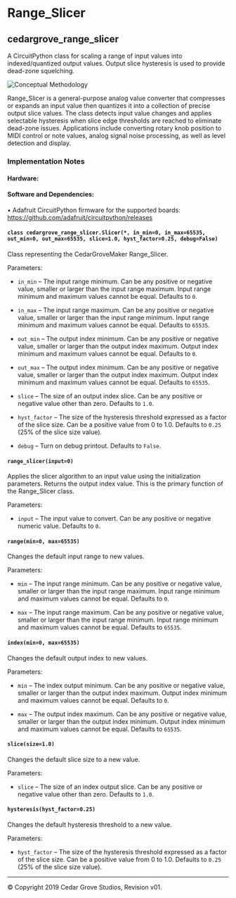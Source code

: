 # Range_Slicer
## cedargrove_range_slicer
A CircuitPython class for scaling a range of input values into indexed/quantized output values. Output slice hysteresis is used to provide dead-zone squelching.

![Conceptual Methodology](https://github.com/CedarGroveStudios/Range_Slicer/blob/master/Range_Index%20method.png)

Range_Slicer is a general-purpose analog value converter that compresses or expands an input value then quantizes it into a collection of precise output slice values. The class detects input value changes and applies selectable hysteresis when slice edge thresholds are reached to eliminate dead-zone issues. Applications include converting rotary knob position to MIDI control or note values, analog signal noise processing, as well as level detection and display.

### Implementation Notes
#### Hardware:
#### Software and Dependencies:
•	Adafruit CircuitPython firmware for the supported boards: https://github.com/adafruit/circuitpython/releases

#### ```class cedargrove_range_slicer.Slicer(*, in_min=0, in_max=65535, out_min=0, out_max=65535, slice=1.0, hyst_factor=0.25, debug=False)```

Class representing the CedarGroveMaker Range_Slicer.

Parameters:	

-	`in_min` – The input range minimum. Can be any positive or negative value, smaller or larger than the input range maximum. Input range minimum and maximum values cannot be equal. Defaults to `0`.

-	`in_max` – The input range maximum. Can be any positive or negative value, smaller or larger than the input range minimum. Input range minimum and maximum values cannot be equal. Defaults to `65535`.

-	`out_min` – The output index minimum. Can be any positive or negative value, smaller or larger than the output index maximum. Output index minimum and maximum values cannot be equal. Defaults to `0`.

-	`out_max` – The output index minimum. Can be any positive or negative value, smaller or larger than the output index maximum. Output index minimum and maximum values cannot be equal. Defaults to `65535`.

-	`slice` – The size of an output index slice. Can be any positive or negative value other than zero. Defaults to `1.0`.

-	`hyst_factor` – The size of the hysteresis threshold expressed as a factor of the slice size. Can be a positive value from 0 to 1.0. Defaults to `0.25` (25% of the slice size value).

-	`debug` – Turn on debug printout. Defaults to `False`.

#### `range_slicer(input=0)`

Applies the slicer algorithm to an input value using the initialization parameters. Returns the output index value. This is the primary function of the Range_Slicer class.

Parameters:	

- `input` – The input value to convert. Can be any positive or negative numeric value. Defaults to `0`.


#### `range(min=0, max=65535)` 

Changes the default input range to new values.

Parameters:	

- `min` – The input range minimum. Can be any positive or negative value, smaller or larger than the input range maximum. Input range minimum and maximum values cannot be equal. Defaults to `0`.

- `max` – The input range maximum. Can be any positive or negative value, smaller or larger than the input range minimum. Input range minimum and maximum values cannot be equal. Defaults to `65535`.


#### `index(min=0, max=65535)` 

Changes the default output index to new values.

Parameters:	

- `min` – The index output minimum. Can be any positive or negative value, smaller or larger than the output index maximum. Output index minimum and maximum values cannot be equal. Defaults to `0`.

- `max` – The output index maximum. Can be any positive or negative value, smaller or larger than the output index minimum. Output index minimum and maximum values cannot be equal. Defaults to `65535`.


#### `slice(size=1.0)` 

Changes the default slice size to a new value.

Parameters:	

- `slice` – The size of an index output slice. Can be any positive or negative value other than zero. Defaults to `1.0`.


#### `hysteresis(hyst_factor=0.25)`

Changes the default hysteresis threshold to a new value.

Parameters:	

- `hyst_factor` – The size of the hysteresis threshold expressed as a factor of the slice size. Can be a positive value from 0 to 1.0. Defaults to `0.25` (25% of the slice size value).







________________________________________
© Copyright 2019 Cedar Grove Studios, Revision v01. 
